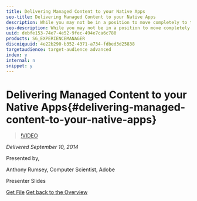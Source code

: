```yaml
---
title: Delivering Managed Content to your Native Apps
seo-title: Delivering Managed Content to your Native Apps
description: While you may not be in a position to move completely to the use of web technologies and cross-platform development provided by PhoneGap Enterprise, it is still possible to leverage the power of AEM by adding web content directly into your existing native apps. This session will cover in detail how content created with AEM apps can then be integrated with an existing Android app. Once integrated into the native app the AEM content can be updated without any further native development being required and it can communicate with the rest of the native application.
seo-description: While you may not be in a position to move completely to the use of web technologies and cross-platform development provided by PhoneGap Enterprise, it is still possible to leverage the power of AEM by adding web content directly into your existing native apps. This session will cover in detail how content created with AEM apps can then be integrated with an existing Android app. Once integrated into the native app the AEM content can be updated without any further native development being required and it can communicate with the rest of the native application.
uuid: debfe153-74e7-4e52-9fec-494e7ca6c780
products: SG_EXPERIENCEMANAGER
discoiquuid: 4e22b290-b352-4371-a734-fdbed3d25838
targetaudience: target-audience advanced
index: y
internal: n
snippet: y
---
```


# Delivering Managed Content to your Native Apps{#delivering-managed-content-to-your-native-apps}

>[!VIDEO](https://video.tv.adobe.com/v/19467/?quality=9)

*Delivered September 10, 2014*

Presented by,

Anthony Rumsey, Computer Scientist, Adobe

Presenter Slides

[Get File](assets/9-10-2014-delivering-managed-content-to-your-native-apps.pdf)
[Get back to the Overview](https://helpx.adobe.com/experience-manager/kt/eseminars/gems/aem-index.html)
